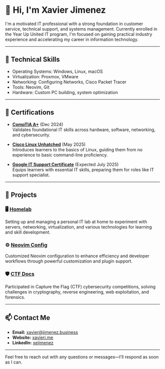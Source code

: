 # 👋 Hi, I'm Xavier Jimenez

I'm a motivated IT professional with a strong foundation in customer service, technical support, and systems management.
Currently enrolled in the Year Up United IT program, I'm focused on gaining practical industry experience and accelerating my career in information technology.

---

## 🧰 Technical Skills

- Operating Systems: Windows, Linux, macOS
- Virtualization: Proxmox, VMware
- Networking: Configuring Networks, Cisco Packet Tracer
- Tools: Neovim, Git
- Hardware: Custom PC building, system optimization

---

## 📜 Certifications

- **[CompTIA A+](https://www.credly.com/badges/ac96407c-1849-4423-8732-f3d872fe95b7)** (Dec 2024)  
  Validates foundational IT skills across hardware, software, networking, and cybersecurity.

- **[Cisco Linux Unhatched](https://www.credly.com/badges/77f4edcd-68ab-4b24-b4d3-9366ba6d49e5)** (May 2025)  
  Introduces learners to the basics of Linux, guiding them from no experience to basic command-line proficiency.

- **[Google IT Support Certificate](https://www.coursera.org/)** (Expected July 2025)  
  Equips learners with essential IT skills, preparing them for roles like IT support specialist.


---

## 🧪 Projects

### 🖥️ [Homelab](https://xavierj.me/homelab/)
Setting up and managing a personal IT lab at home to experiment with servers, networking, virtualization, and various technologies for learning and skill development.

### ⚙️ [Neovim Config](https://github.com/xman601/dotfiles/tree/main/nvim/.config/nvim)
Customized Neovim configuration to enhance efficiency and developer workflows through powerful customization and plugin support.

### 🛡️ [CTF Docs](https://xavierj.me/picoctf)
Participated in Capture the Flag (CTF) cybersecurity competitions, solving challenges in cryptography, reverse engineering, web exploitation, and forensics.

---


## 📫 Contact Me

- **Email:** [xavier@jimenez.business](xavier@jimenez.business)
- **Website:** [xavierj.me](https://xavierj.me/)
- **LinkedIn:** [xejimenez](https://www.linkedin.com/in/xejimenez)

---

Feel free to reach out with any questions or messages—I’ll respond as soon as I can.
